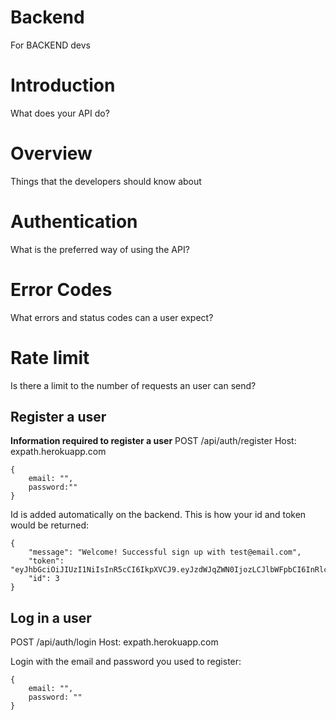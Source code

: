 # Backend
For BACKEND devs

# Introduction
What does your API do?

# Overview
Things that the developers should know about

# Authentication
What is the preferred way of using the API?

# Error Codes
What errors and status codes can a user expect?

# Rate limit
Is there a limit to the number of requests an user can send?

## Register a user

**Information required to register a user**
POST /api/auth/register
Host: expath.herokuapp.com

```
{
    email: "",
    password:""
}
```

Id is added automatically on the backend.
This is how your id and token would be returned:

```
{
    "message": "Welcome! Successful sign up with test@email.com",
    "token": "eyJhbGciOiJIUzI1NiIsInR5cCI6IkpXVCJ9.eyJzdWJqZWN0IjozLCJlbWFpbCI6InRlc3RAZW1haWwuY29tIiwiaWF0IjoxNTgzMTI2MDI4LCJleHAiOjE1ODMyMTI0Mjh9.Vb6tXOBdxhsx32Thrtk6ntLHaIfWSMLP3zTZXBHzH0Y",
    "id": 3
} 
```

## Log in a user

POST /api/auth/login
Host: expath.herokuapp.com

Login with the email and password you used to register:

```
{
    email: "",
    password: ""
}
```
